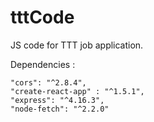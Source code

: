 # tttCode
JS code for TTT job application.

Dependencies : 
    
    "cors": "^2.8.4",    
    "create-react-app" : "^1.5.1",
    "express": "^4.16.3",
    "node-fetch": "^2.2.0"
